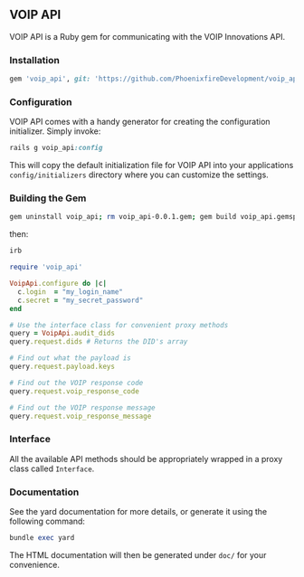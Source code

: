 ## VOIP API

VOIP API is a Ruby gem for communicating with the VOIP Innovations API.

### Installation

```ruby
gem 'voip_api', git: 'https://github.com/PhoenixfireDevelopment/voip_api.git'
```

### Configuration

VOIP API comes with a handy generator for creating the configuration initializer. Simply invoke:

```ruby
rails g voip_api:config
```

This will copy the default initialization file for VOIP API into your applications `config/initializers` directory
where you can customize the settings.


### Building the Gem

```sh
gem uninstall voip_api; rm voip_api-0.0.1.gem; gem build voip_api.gemspec; gem install voip_api;
```

then:

```sh
irb
```

```ruby
require 'voip_api'

VoipApi.configure do |c|
  c.login  = "my_login_name"
  c.secret = "my_secret_password"
end

# Use the interface class for convenient proxy methods
query = VoipApi.audit_dids
query.request.dids # Returns the DID's array

# Find out what the payload is
query.request.payload.keys

# Find out the VOIP response code
query.request.voip_response_code

# Find out the VOIP response message
query.request.voip_response_message
```

### Interface

All the available API methods should be appropriately wrapped in a proxy class called `Interface`.

### Documentation

See the yard documentation for more details, or generate it using the following command:

```ruby
bundle exec yard
```

The HTML documentation will then be generated under `doc/` for your convenience.
